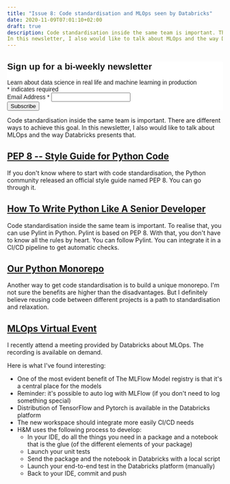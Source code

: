 ```yaml
---
title: "Issue 8: Code standardisation and MLOps seen by Databricks"
date: 2020-11-09T07:01:10+02:00
draft: true
description: Code standardisation inside the same team is important. There are different ways to achieve this goal.
In this newsletter, I also would like to talk about MLOps and the way Databricks presents that.
---
```


<!-- Begin Mailchimp Signup Form -->
<link href="//cdn-images.mailchimp.com/embedcode/classic-10_7.css" rel="stylesheet" type="text/css">
<style type="text/css">
	#mc_embed_signup{background:#fff; clear:left; font:14px Helvetica,Arial,sans-serif; }
	/* Add your own Mailchimp form style overrides in your site stylesheet or in this style block.
	   We recommend moving this block and the preceding CSS link to the HEAD of your HTML file. */
</style>
<div id="mc_embed_signup">
<form action="https://github.us7.list-manage.com/subscribe/post?u=2170356f90245aa31be7ff655&amp;id=aabf54b022" method="post" id="mc-embedded-subscribe-form" name="mc-embedded-subscribe-form" class="validate" target="_blank" novalidate>
    <div id="mc_embed_signup_scroll">
	<h2>Sign up for a bi-weekly newsletter</h2>
    <div>Learn about data science in real life and machine learning in production</div>
<div class="indicates-required"><span class="asterisk">*</span> indicates required</div>
<div class="mc-field-group">
	<label for="mce-EMAIL">Email Address  <span class="asterisk">*</span>
</label>
	<input type="email" value="" name="EMAIL" class="required email" id="mce-EMAIL">
</div>
	<div id="mce-responses" class="clear">
		<div class="response" id="mce-error-response" style="display:none"></div>
		<div class="response" id="mce-success-response" style="display:none"></div>
	</div>    <!-- real people should not fill this in and expect good things - do not remove this or risk form bot signups-->
    <div style="position: absolute; left: -5000px;" aria-hidden="true"><input type="text" name="b_2170356f90245aa31be7ff655_aabf54b022" tabindex="-1" value=""></div>
    <div class="clear"><input type="submit" value="Subscribe" name="subscribe" id="mc-embedded-subscribe" class="button"></div>
    </div>
</form>
</div>

Code standardisation inside the same team is important. There are different ways to achieve this goal.
In this newsletter, I also would like to talk about MLOps and the way Databricks presents that.

## [PEP 8 -- Style Guide for Python Code](https://www.python.org/dev/peps/pep-0008/)
If you don't know where to start with code standardisation, the Python community released an official style guide named PEP 8. You can go through it.

## [How To Write Python Like A Senior Developer](https://towardsdatascience.com/how-to-write-code-like-a-senior-developer-9ee34555858f)

Code standardisation inside the same team is important. To realise that, you can use Pylint in Python.
Pylint is based on PEP 8. With that, you don't have to know all the rules by heart. You can follow Pylint. You can integrate it in a CI/CD pipeline to get automatic checks.

## [Our Python Monorepo](https://medium.com/opendoor-labs/our-python-monorepo-d34028f2b6fa)

Another way to get code standardisation is to build a unique monorepo. I'm not sure the benefits are higher than the disadvantages. But I definitely believe reusing code between different projects is a path to standardisation and relaxation.

## [MLOps Virtual Event](https://databricks.com/fr/p/webinar/operationalizing-machine-learning-at-scale)

I recently attend a meeting provided by Databricks about MLOps. The recording is available on demand.

Here is what I've found interesting:
- One of the most evident benefit of The MLFlow Model registry is that it's a central place for the models
- Reminder: it's possible to auto log with MLFlow (if you don't need to log something special)
- Distribution of TensorFlow and Pytorch is available in the Databricks platform
- The new workspace should integrate more easily CI/CD needs
- H&M uses the following process to develop:
	- In your IDE, do all the things you need in a package and a notebook that is the glue (of the different elements of your package)
	- Launch your unit tests
	- Send the package and the notebook in Databricks with a local script
	- Launch your end-to-end test in the Databricks platform (manually)
	- Back to your IDE, commit and push
